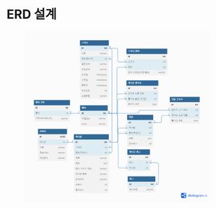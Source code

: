 # ERD 설계

<figure><img src="../../.gitbook/assets/erd.png" alt=""><figcaption></figcaption></figure>
